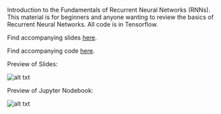 Introduction to the Fundamentals of Recurrent Neural Networks (RNNs). This material is for beginners and anyone wanting to review the basics of Recurrent Neural Networks. All code is in Tensorflow.

Find accompanying slides [here](https://github.com/omarsar/rnn_introduction_fundamentals/blob/master/Introduction%20to%20fundamentals%20of%20RNNs.pdf).

Find accompanying code [here](https://github.com/omarsar/rnn_introduction_fundamentals/blob/master/RNN.ipynb).

Preview of Slides:

![alt txt](https://docs.google.com/drawings/d/e/2PACX-1vTjABLRkXNr11N5k3o14X-cJnPM5cCrpu2Z1t1BL0Mx1B6pRXb60KHtmaIyeEYV_2NdU3F5zE60AIF7/pub?w=600&h=300)

Preview of Jupyter Nodebook:

![alt txt](https://docs.google.com/drawings/d/e/2PACX-1vQnt9a6MbGUKyCh2GFxmHAguhaEctzCX25NEgjLa2l6Mqg-0-3eWe1tqk4Lq2XU9BGnAYCox604aZ-B/pub?w=600&h=300)
